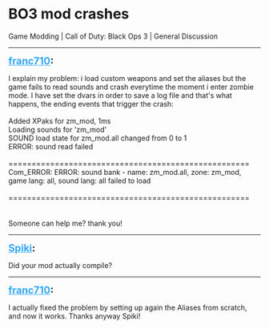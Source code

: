 # BO3 mod crashes
Game Modding | Call of Duty: Black Ops 3 | General Discussion

---
<strong style="font-size: 1.4em;"><span style="text-decoration: underline;text-decoration-color: #34a7f9;"><span style="color:#34a7f9;">franc710</span></span>:</strong>

<p>I explain my problem: i load custom weapons and set the aliases but the game fails to read sounds and crash everytime the moment i enter zombie mode. I have set the dvars in order to save a log file and that&#39;s what happens, the ending events that trigger the crash:<br /><br />
Added XPaks for zm_mod, 1ms<br />Loading sounds for &#39;zm_mod&#39;<br />SOUND load state for zm_mod.all changed from 0 to 1<br />ERROR: sound read failed<br /><br />====================================================<br />Com_ERROR: ERROR: sound bank - name: zm_mod.all, zone: zm_mod, game lang: all, sound lang: all failed to load<br /><br />====================================================<br />
<br /><br />Someone can help me? thank you!</p>

---
<strong style="font-size: 1.4em;"><span style="text-decoration: underline;text-decoration-color: #34a7f9;"><span style="color:#34a7f9;">Spiki</span></span>:</strong>

<p>Did your mod actually compile?</p>

---
<strong style="font-size: 1.4em;"><span style="text-decoration: underline;text-decoration-color: #34a7f9;"><span style="color:#34a7f9;">franc710</span></span>:</strong>

<p>I actually fixed the problem by setting up again the Aliases from scratch, and now it works. Thanks anyway Spiki!</p>
